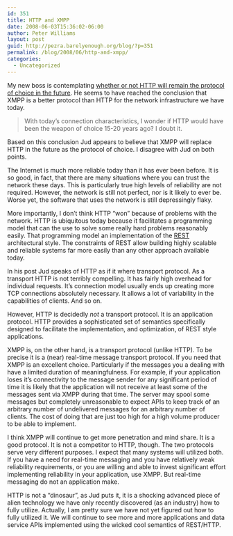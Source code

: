 ```yaml
---
id: 351
title: HTTP and XMPP
date: 2008-06-03T15:36:02-06:00
author: Peter Williams
layout: post
guid: http://pezra.barelyenough.org/blog/?p=351
permalink: /blog/2008/06/http-and-xmpp/
categories:
  - Uncategorized
---
```

My new boss is contemplating [whether or not HTTP will remain the protocol of choice in the future](http://one.valeski.org/2008/06/sockets-http-xmpp-and-leap-frog.html). He seems to have reached the conclusion that XMPP is a better protocol than HTTP for the network infrastructure we have today.

> With today&#8217;s connection characteristics, I wonder if HTTP would have been the weapon of choice 15-20 years ago? I doubt it.

Based on this conclusion Jud appears to believe that XMPP will replace HTTP in the future as the protocol of choice. I disagree with Jud on both points.

The Internet is much more reliable today than it has ever been before. It is so good, in fact, that there are many situations where you can trust the network these days. This is particularly true high levels of reliability are not required. However, the network is still not perfect, nor is it likely to ever be. Worse yet, the software that uses the network is still depressingly flaky.

More importantly, I don&#8217;t think HTTP &#8220;won&#8221; because of problems with the network. HTTP is ubiquitous today because it facilitates a programming model that can the use to solve some really hard problems reasonably easily. That programming model an implementation of the [REST](http://en.wikipedia.org/wiki/Representational_State_Transfer) architectural style. The constraints of REST allow building highly scalable and reliable systems far more easily than any other approach available today.

In his post Jud speaks of HTTP as if it where transport protocol. As a transport HTTP is not terribly compelling. It has fairly high overhead for individual requests. It&#8217;s connection model usually ends up creating more TCP connections absolutely necessary. It allows a lot of variability in the capabilities of clients. And so on.

However, HTTP is decidedly _not_ a transport protocol. It is an application protocol. HTTP provides a sophisticated set of semantics specifically designed to facilitate the implementation, and optimization, of REST style applications.

XMPP is, on the other hand, is a transport protocol (unlike HTTP). To be precise it is a (near) real-time message transport protocol. If you need that XMPP is an excellent choice. Particularly if the messages you a dealing with have a limited duration of meaningfulness. For example, if your application loses it&#8217;s connectivity to the message sender for any significant period of time it is likely that the application will not receive at least some of the messages sent via XMPP during that time. The server may spool some messages but completely unreasonable to expect APIs to keep track of an arbitrary number of undelivered messages for an arbitrary number of clients. The cost of doing that are just too high for a high volume producer to be able to implement.

I think XMPP will continue to get more penetration and mind share. It is a good protocol. It is not a competitor to HTTP, though. The two protocols serve very different purposes. I expect that many systems will utilized both. If you have a need for real-time messaging and you have relatively weak reliability requirements, or you are willing and able to invest significant effort implementing reliability in your application, use XMPP. But real-time messaging do not an application make.

HTTP is not a &#8220;dinosaur&#8221;, as Jud puts it, it is a shocking advanced piece of alien technology we have only recently discovered (as an industry) how to fully utilize. Actually, I am pretty sure we have not yet figured out how to fully utilized it. We will continue to see more and more applications and data service APIs implemented using the wicked cool semantics of REST/HTTP.